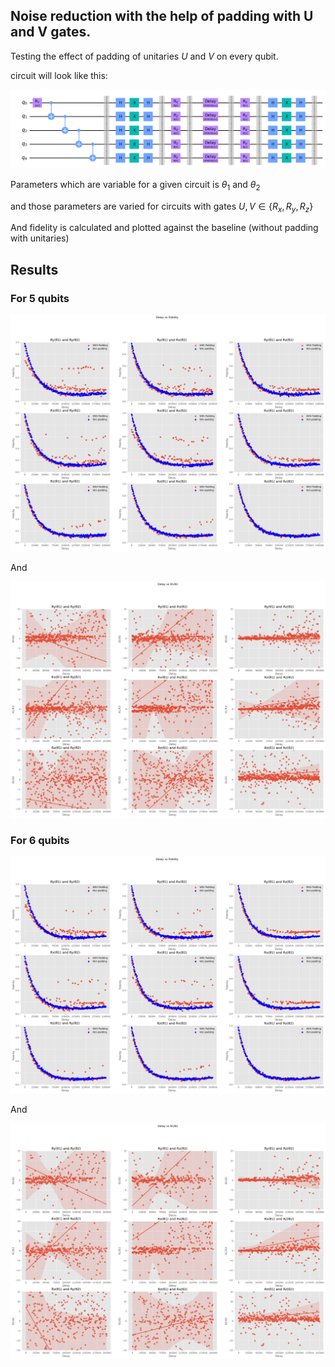 ## Noise reduction with the help of padding with U and V gates.

Testing the effect of padding of unitaries $U$ and $V$ on every qubit. 

circuit will look like this:

![UV pading](./images/circuit-type.png)

Parameters which are variable for a given circuit is $\theta_1$ and $\theta_2$

and those parameters are varied for circuits with gates $U,V \in \{R_x,R_y,R_z\}$

And fidelity is calculated and plotted against the baseline (without padding with unitaries)

## Results

### For 5 qubits

![UV pading](./images/5-qubit.png)

And

![UV pading](./images/5-qubit-theta.png)


### For 6 qubits

![UV pading](./images/6-qubit.png)

And

![UV pading](./images/6-qubit-theta.png)

